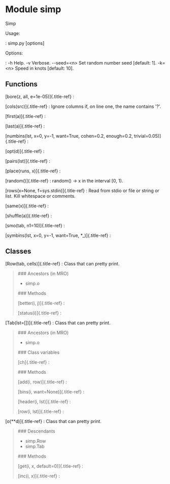 Module simp
===========

Simp

Usage:

:   simp.py \[options\]

Options:

:   -h Help. -v Verbose. \--seed=\<n\> Set random number seed \[default:
    1\]. -k=\<n\> Speed in knots \[default: 10\].

Functions
---------

[bore(z, all, e=1e-05)]{.title-ref} :

[cols(src)]{.title-ref} : Ignore columns if, on line one, the name
contains \'?\'.

[first(a)]{.title-ref} :

[last(a)]{.title-ref} :

[numbins(lst, x=0, y=-1, want=True, cohen=0.2, enough=0.2,
trivial=0.05)]{.title-ref} :

[opt(d)]{.title-ref} :

[pairs(lst)]{.title-ref} :

[place(runs, x)]{.title-ref} :

[random()]{.title-ref} : random() -\> x in the interval \[0, 1).

[rows(x=None, f=sys.stdin)]{.title-ref} : Read from stdio or file or
string or list. Kill whitespace or comments.

[same(x)]{.title-ref} :

[shuffle(a)]{.title-ref} :

[smo(tab, n1=10)]{.title-ref} :

[symbins(lst, x=0, y=-1, want=True, \*\_)]{.title-ref} :

Classes
-------

[Row(tab, cells)]{.title-ref} : Class that can pretty print.

> \#\#\# Ancestors (in MRO)
>
> -   simp.o
>
> \#\#\# Methods
>
> [better(i, j)]{.title-ref} :
>
> [status(i)]{.title-ref} :

[Tab(lst=\[\])]{.title-ref} : Class that can pretty print.

> \#\#\# Ancestors (in MRO)
>
> -   simp.o
>
> \#\#\# Class variables
>
> [ch]{.title-ref} :
>
> \#\#\# Methods
>
> [add(i, row)]{.title-ref} :
>
> [bins(i, want=None)]{.title-ref} :
>
> [header(i, lst)]{.title-ref} :
>
> [row(i, lst)]{.title-ref} :

[o(\*\*d)]{.title-ref} : Class that can pretty print.

> \#\#\# Descendants
>
> -   simp.Row
> -   simp.Tab
>
> \#\#\# Methods
>
> [get(i, x, default=0)]{.title-ref} :
>
> [inc(i, x)]{.title-ref} :
